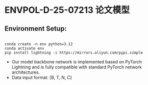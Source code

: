 # ENVPOL-D-25-07213 论文模型

## Environment Setup:
```shell

conda create -n env python=3.12
conda activate env
pip install lightning -i https://mirrors.aliyun.com/pypi.simple
```
- Our model backbone network is implemented based on PyTorch Lightning and is fully compatible with standard PyTorch network architectures.
- Data input format: [B, T, N, C]


